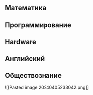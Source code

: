 
## Математика

## Программирование

## Hardware

## Английский

## Обществознание

![[Pasted image 20240405233042.png]]